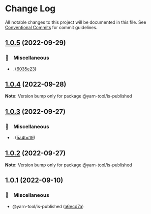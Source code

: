 # Change Log

All notable changes to this project will be documented in this file.
See [Conventional Commits](https://conventionalcommits.org) for commit guidelines.

## [1.0.5](https://github.com/bluelovers/ws-yarn-workspaces/compare/@yarn-tool/is-published@1.0.4...@yarn-tool/is-published@1.0.5) (2022-09-29)



### 🔖　Miscellaneous

* . ([6035e23](https://github.com/bluelovers/ws-yarn-workspaces/commit/6035e2399f4f5a5f5e5ac56309b6dc37ffe91389))



## [1.0.4](https://github.com/bluelovers/ws-yarn-workspaces/compare/@yarn-tool/is-published@1.0.3...@yarn-tool/is-published@1.0.4) (2022-09-28)

**Note:** Version bump only for package @yarn-tool/is-published





## [1.0.3](https://github.com/bluelovers/ws-yarn-workspaces/compare/@yarn-tool/is-published@1.0.2...@yarn-tool/is-published@1.0.3) (2022-09-27)



### 🔖　Miscellaneous

* . ([5a4bc19](https://github.com/bluelovers/ws-yarn-workspaces/commit/5a4bc19a0a279a49e752d776279165e14c402427))



## [1.0.2](https://github.com/bluelovers/ws-yarn-workspaces/compare/@yarn-tool/is-published@1.0.1...@yarn-tool/is-published@1.0.2) (2022-09-27)

**Note:** Version bump only for package @yarn-tool/is-published





## 1.0.1 (2022-09-10)



### 🔖　Miscellaneous

* @yarn-tool/is-published ([a6ecd7a](https://github.com/bluelovers/ws-yarn-workspaces/commit/a6ecd7abc76cd143988ab6742a27911e34c22ccf))

